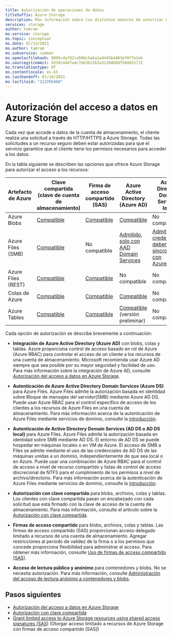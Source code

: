 ```yaml
---
title: Autorización de operaciones de datos
titleSuffix: Azure Storage
description: Más información sobre las distintas maneras de autorizar el acceso al Azure Storage, incluido Azure Active Directory, la autorización con clave compartida o las firmas de acceso compartido (SAS).
services: storage
author: tamram
ms.service: storage
ms.topic: conceptual
ms.date: 07/13/2021
ms.author: tamram
ms.subservice: common
ms.openlocfilehash: 9896cdaf82ca508c5e6a1a444564403ef0f7e1eb
ms.sourcegitcommit: 9339c4d47a4c7eb3621b5a31384bb0f504951712
ms.translationtype: HT
ms.contentlocale: es-ES
ms.lasthandoff: 07/14/2021
ms.locfileid: "113765460"
---
```

# <a name="authorize-access-to-data-in-azure-storage"></a>Autorización del acceso a datos en Azure Storage

Cada vez que accede a datos de la cuenta de almacenamiento, el cliente realiza una solicitud a través de HTTP/HTTPS a Azure Storage. Todas las solicitudes a un recurso seguro deben estar autorizadas para que el servicio garantice que el cliente tiene los permisos necesarios para acceder a los datos.

En la tabla siguiente se describen las opciones que ofrece Azure Storage para autorizar el acceso a los recursos:

| Artefacto de Azure | Clave compartida (clave de cuenta de almacenamiento) | Firma de acceso compartido (SAS) | Azure Active Directory (Azure AD) | Active Directory Domain Services local | Acceso de lectura anónimo |
|--|--|--|--|--|--|
| Azure Blobs | [Compatible](/rest/api/storageservices/authorize-with-shared-key/) | [Compatible](storage-sas-overview.md) | [Compatible](authorize-data-access.md) | No compatible | [Compatible](../blobs/anonymous-read-access-configure.md) |
| Azure Files (SMB) | [Compatible](/rest/api/storageservices/authorize-with-shared-key/) | No compatible | [Admitido, solo con AAD Domain Services](../files/storage-files-active-directory-overview.md) | [Admitido, las credenciales deben sincronizarse con Azure AD](../files/storage-files-active-directory-overview.md) | No compatible |
| Azure Files (REST) | [Compatible](/rest/api/storageservices/authorize-with-shared-key/) | [Compatible](storage-sas-overview.md) | No compatible | No compatible | No compatible |
| Colas de Azure | [Compatible](/rest/api/storageservices/authorize-with-shared-key/) | [Compatible](storage-sas-overview.md) | [Compatible](authorize-data-access.md) | No compatible | No compatible |
| Azure Tables | [Compatible](/rest/api/storageservices/authorize-with-shared-key/) | [Compatible](storage-sas-overview.md) | [Compatible](../tables/authorize-access-azure-active-directory.md) (versión preliminar) | No compatible | No compatible |

Cada opción de autorización se describe brevemente a continuación:

- **Integración de Azure Active Directory (Azure AD)** con blobs, colas y tablas. Azure proporciona control de acceso basado en rol de Azure (Azure RBAC) para controlar el acceso de un cliente a los recursos de una cuenta de almacenamiento. Microsoft recomienda usar Azure AD siempre que sea posible por su mayor seguridad y facilidad de uso. Para más información sobre la integración de Azure AD, consulte [Autorización del acceso a datos en Azure Storage](authorize-data-access.md).

- **Autenticación de Azure Active Directory Domain Services (Azure DS)** para Azure Files. Azure Files admite la autorización basada en identidad sobre Bloque de mensajes del servidor(SMB) mediante Azure AD DS. Puede usar Azure RBAC para el control específico de acceso de los clientes a los recursos de Azure Files en una cuenta de almacenamiento. Para más información acerca de la autenticación de Azure Files mediante servicios de dominio, consulte la [introducción](../files/storage-files-active-directory-overview.md).

- **Autenticación de Active Directory Domain Services (AD DS o AD DS local)**  para Azure Files. Azure Files admite la autorización basada en identidad sobre SMB mediante AD DS. El entorno de AD DS se puede hospedar en máquinas locales o en VM de Azure. El acceso de SMB a Files se admite mediante el uso de las credenciales de AD DS de las máquinas unidas a un dominio, independientemente de que sea local o en Azure. Puede usar una combinación de Azure RBAC para el control de acceso a nivel de recurso compartido y listas de control de acceso discrecional de NTFS para el cumplimiento de los permisos a nivel de archivo/directorio. Para más información acerca de la autenticación de Azure Files mediante servicios de dominio, consulte la [introducción](../files/storage-files-active-directory-overview.md).

- **Autorización con clave compartida** para blobs, archivos, colas y tablas. Los clientes con clave compartida pasan un encabezado con cada solicitud que está firmado con la clave de acceso de la cuenta de almacenamiento. Para más información, consulte el artículo sobre la [Autorización con clave compartida](/rest/api/storageservices/authorize-with-shared-key/).

- **Firmas de acceso compartido** para blobs, archivos, colas y tablas. Las firmas de acceso compartido (SAS) proporcionan acceso delegado limitado a recursos de una cuenta de almacenamiento. Agregar restricciones al periodo de validez de la firma o a los permisos que concede proporciona flexibilidad para administrar el acceso. Para obtener más información, consulte [Uso de firmas de acceso compartido (SAS)](storage-sas-overview.md).
- **Acceso de lectura público y anónimo** para contenedores y blobs. No se necesita autorización. Para más información, consulte [Administración del acceso de lectura anónimo a contenedores y blobs](../blobs/anonymous-read-access-configure.md).  

## <a name="next-steps"></a>Pasos siguientes

- [Autorización del acceso a datos en Azure Storage](authorize-data-access.md)
- [Autorización con clave compartida](/rest/api/storageservices/authorize-with-shared-key/)
- [Grant limited access to Azure Storage resources using shared access signatures (SAS)](storage-sas-overview.md) (Otorgar acceso limitado a recursos de Azure Storage con firmas de acceso compartido [SAS])
